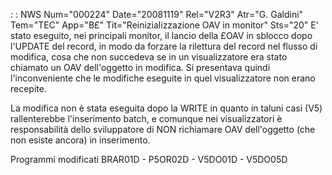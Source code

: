  :  : NWS Num="000224" Date="20081119" Rel="V2R3" Atr="G. Galdini" Tem="TEC" App="B£" Tit="Reinizializzazione OAV in monitor" Sts="20"
E' stato eseguito, nei principali monitor, il lancio della £OAV in sblocco dopo l'UPDATE del record, in modo da forzare la rilettura del record nel flusso di modifica, cosa che non succedeva se in un visualizzatore era stato chiamato un OAV dell'oggetto in modifica.
Si presentava quindi l'inconveniente che le modifiche eseguite in quel visualizzatore non erano recepite.

La modifica non è stata eseguita dopo la WRITE in quanto in taluni casi (V5) rallenterebbe l'inserimento batch, e comunque nei visualizzatori è responsabilità dello sviluppatore di NON richiamare OAV dell'oggetto (che non esiste ancora) in inserimento.


Programmi modificati
BRAR01D - P5OR02D - V5DO01D - V5DO05D
